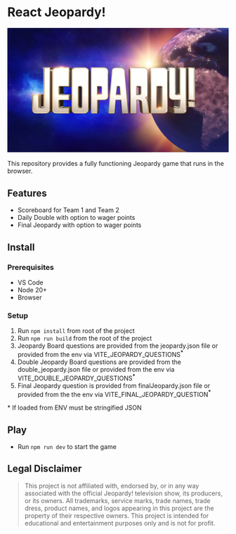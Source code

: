 # React Jeopardy!
![ ](/public/main_logo.jpeg)

This repository provides a fully functioning Jeopardy game that runs in the browser.

## Features
 - Scoreboard for Team 1 and Team 2
 - Daily Double with option to wager points
 - Final Jeopardy with option to wager points

## Install

### Prerequisites
- VS Code
- Node 20+
- Browser

### Setup
1. Run <code>npm install</code> from root of the project
2. Run <code>npm run build</code> from the root of the project
3. Jeopardy Board questions are provided from the jeopardy.json file or provided from the env via VITE_JEOPARDY_QUESTIONS<b><sup>*</sup></b>
4. Double Jeopardy Board questions are provided from the double_jeopardy.json file or provided from the env via VITE_DOUBLE_JEOPARDY_QUESTIONS<b><sup>*</sup></b>
5. Final Jeopardy question is provided from finalJeopardy.json file or provided from the the env via VITE_FINAL_JEOPARDY_QUESTION<b><sup>*</sup></b>

\* If loaded from ENV must be stringified JSON

## Play

- Run <code>npm run dev</code> to start the game

## Legal Disclaimer

>This project is not affiliated with, endorsed by, or in any way associated with the official Jeopardy! television show, its producers, or its owners. All trademarks, service marks, trade names, trade dress, product names, and logos appearing in this project are the property of their respective owners. This project is intended for educational and entertainment purposes only and is not for profit.